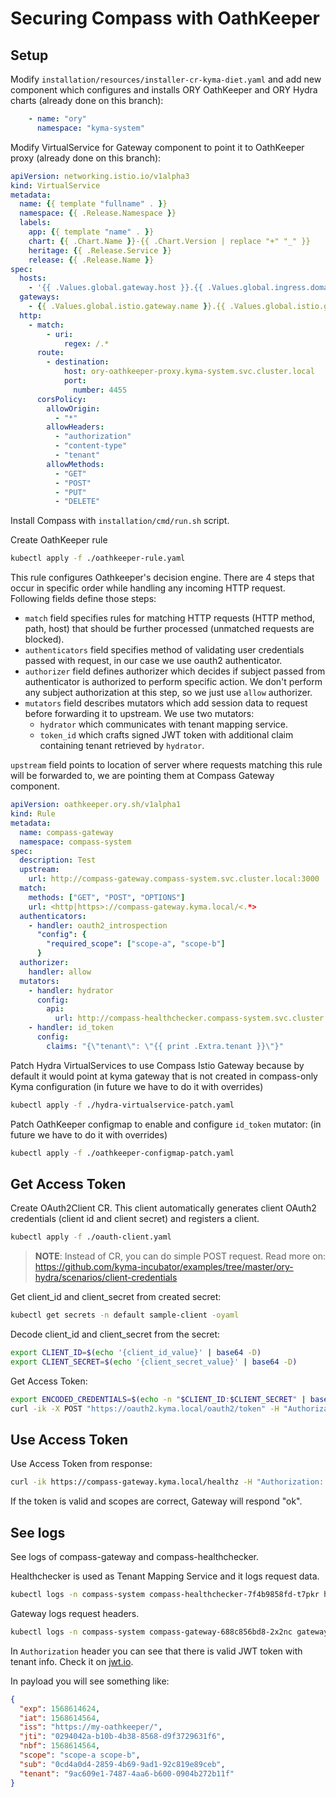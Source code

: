 # Securing Compass with OathKeeper

## Setup
Modify `installation/resources/installer-cr-kyma-diet.yaml` and add new component which configures and installs ORY OathKeeper and ORY Hydra charts (already done on this branch):
```yaml
    - name: "ory"
      namespace: "kyma-system"
```

Modify VirtualService for Gateway component to point it to OathKeeper proxy (already done on this branch):
```yaml
apiVersion: networking.istio.io/v1alpha3
kind: VirtualService
metadata:
  name: {{ template "fullname" . }}
  namespace: {{ .Release.Namespace }}
  labels:
    app: {{ template "name" . }}
    chart: {{ .Chart.Name }}-{{ .Chart.Version | replace "+" "_" }}
    heritage: {{ .Release.Service }}
    release: {{ .Release.Name }}
spec:
  hosts:
    - '{{ .Values.global.gateway.host }}.{{ .Values.global.ingress.domainName }}'
  gateways:
    - {{ .Values.global.istio.gateway.name }}.{{ .Values.global.istio.gateway.namespace }}.svc.cluster.local
  http:
    - match:
        - uri:
            regex: /.*
      route:
        - destination:
            host: ory-oathkeeper-proxy.kyma-system.svc.cluster.local
            port:
              number: 4455
      corsPolicy:
        allowOrigin:
          - "*"
        allowHeaders:
          - "authorization"
          - "content-type"
          - "tenant"
        allowMethods:
          - "GET"
          - "POST"
          - "PUT"
          - "DELETE"
```

Install Compass with `installation/cmd/run.sh` script.

Create OathKeeper rule
```bash
kubectl apply -f ./oathkeeper-rule.yaml
```

This rule configures Oathkeeper's decision engine. There are 4 steps that occur in specific order while handling any incoming HTTP request.
Following fields define those steps:
- `match` field specifies rules for matching HTTP requests (HTTP method, path, host) that should be further processed (unmatched requests are blocked).
- `authenticators` field specifies method of validating user credentials passed with request, in our case we use oauth2 authenticator.
- `authorizer` field defines authorizer which decides if subject passed from authenticator is authorized to perform specific action. We don't perform any subject authorization at this step, so we just use `allow` authorizer.
- `mutators` field describes mutators which add session data to request before forwarding it to upstream. We use two mutators:
  - `hydrator` which communicates with tenant mapping service.
  - `token_id` which crafts signed JWT token with additional claim containing tenant retrieved by `hydrator`.

`upstream` field points to location of server where requests matching this rule will be forwarded to, we are pointing them at Compass Gateway component.
```yaml
apiVersion: oathkeeper.ory.sh/v1alpha1
kind: Rule
metadata:
  name: compass-gateway
  namespace: compass-system
spec:
  description: Test
  upstream:
    url: http://compass-gateway.compass-system.svc.cluster.local:3000
  match:
    methods: ["GET", "POST", "OPTIONS"]
    url: <http|https>://compass-gateway.kyma.local/<.*>
  authenticators:
    - handler: oauth2_introspection
      "config": {
        "required_scope": ["scope-a", "scope-b"]
      }
  authorizer:
    handler: allow
  mutators:
    - handler: hydrator
      config:
        api:
          url: http://compass-healthchecker.compass-system.svc.cluster.local:3000
    - handler: id_token
      config:
        claims: "{\"tenant\": \"{{ print .Extra.tenant }}\"}"
```

Patch Hydra VirtualServices to use Compass Istio Gateway because by default it would point at kyma gateway that is not created in compass-only Kyma configuration (in future we have to do it with overrides)
```bash
kubectl apply -f ./hydra-virtualservice-patch.yaml
```

Patch OathKeeper configmap to enable and configure `id_token` mutator: (in future we have to do it with overrides)
```bash
kubectl apply -f ./oathkeeper-configmap-patch.yaml
```

## Get Access Token

Create OAuth2Client CR. This client automatically generates client OAuth2 credentials (client id and client secret) and registers a client.
```bash
kubectl apply -f ./oauth-client.yaml
```

> **NOTE**: Instead of CR, you can do simple POST request. Read more on: https://github.com/kyma-incubator/examples/tree/master/ory-hydra/scenarios/client-credentials

Get client_id and client_secret from created secret:
```bash
kubectl get secrets -n default sample-client -oyaml
```

Decode client_id and client_secret from the secret:
```bash
export CLIENT_ID=$(echo '{client_id_value}' | base64 -D)
export CLIENT_SECRET=$(echo '{client_secret_value}' | base64 -D)
```

Get Access Token:
```bash
export ENCODED_CREDENTIALS=$(echo -n "$CLIENT_ID:$CLIENT_SECRET" | base64)
curl -ik -X POST "https://oauth2.kyma.local/oauth2/token" -H "Authorization: Basic $ENCODED_CREDENTIALS" -F "grant_type=client_credentials" -F "scope=scope-a scope-b"
```

## Use Access Token

Use Access Token from response:
```bash
curl -ik https://compass-gateway.kyma.local/healthz -H "Authorization: Bearer ${access_token}"
```

If the token is valid and scopes are correct, Gateway will respond "ok".

## See logs

See logs of compass-gateway and compass-healthchecker.

Healthchecker is used as Tenant Mapping Service and it logs request data.
```bash
kubectl logs -n compass-system compass-healthchecker-7f4b9858fd-t7pkr healthchecker
```

Gateway logs request headers.
```bash
kubectl logs -n compass-system compass-gateway-688c856bd8-2x2nc gateway
```

In `Authorization` header you can see that there is valid JWT token with tenant info. Check it on [jwt.io](https://jwt.io/).

In payload you will see something like:
```json
{
  "exp": 1568614624,
  "iat": 1568614564,
  "iss": "https://my-oathkeeper/",
  "jti": "0294042a-b10b-4b38-8568-d9f3729631f6",
  "nbf": 1568614564,
  "scope": "scope-a scope-b",
  "sub": "0cd4a0d4-2859-4b69-9ad1-92c819e89ceb",
  "tenant": "9ac609e1-7487-4aa6-b600-0904b272b11f"
}
```

